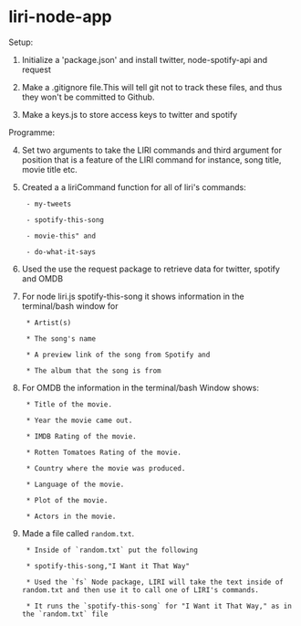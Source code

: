 # liri-node-app

Setup: 


1. Initialize a 'package.json' and install twitter, node-spotify-api and request 

2. Make a .gitignore file.This will tell git not to track these files, and thus they won't be committed to Github.

3. Make a keys.js to store access keys to twitter and spotify 

Programme: 

4. Set two arguments to take the LIRI commands and third argument for position that is a feature of the LIRI command for instance, song title, movie title etc. 

5. Created a a liriCommand function for all of liri's commands: 

		- my-tweets 

		- spotify-this-song

		- movie-this" and 

		- do-what-it-says

6. Used the use the request package to retrieve data for twitter, spotify and OMDB  

7. For node liri.js spotify-this-song  it shows information in the terminal/bash window for 

		* Artist(s)

		* The song's name

		* A preview link of the song from Spotify and 

		* The album that the song is from 

8. For OMDB the information in the terminal/bash Window shows: 

		* Title of the movie.

		* Year the movie came out.

		* IMDB Rating of the movie.

		* Rotten Tomatoes Rating of the movie.

		* Country where the movie was produced.

		* Language of the movie.

		* Plot of the movie.

		* Actors in the movie.
  

9. Made a file called `random.txt`.

		* Inside of `random.txt` put the following 
     
		* spotify-this-song,"I Want it That Way"

		* Used the `fs` Node package, LIRI will take the text inside of random.txt and then use it to call one of LIRI's commands.
		
		* It runs the `spotify-this-song` for "I Want it That Way," as in the `random.txt` file
     
  
   















